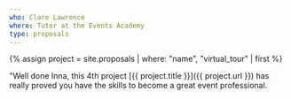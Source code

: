 ```yaml
---
who: Clare Lawrence
where: Tutor at the Events Academy
type: proposals
---
```


{% assign project = site.proposals | where: "name", "virtual_tour" | first %}

"Well done Inna, this 4th project [{{ project.title }}]({{ project.url }}) has really proved you have the skills to become a great event professional.

